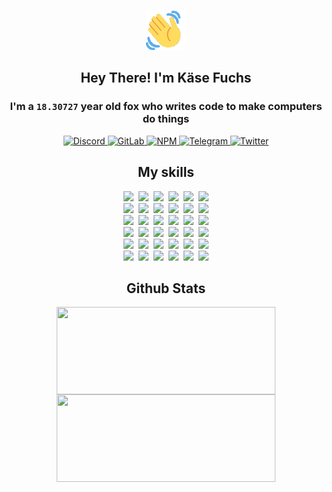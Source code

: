 <div><p align=center><img src=./resources/images/wave.gif width=64px height=64px></p><h2 align=center>Hey There! I'm Käse Fuchs</h2><h3 align=center>I'm a <code>18.30727</code> year old fox who writes code to make computers do things</h3><p align=center><a href=https://discord.com/users/507526681125322772><img alt=Discord src="https://img.shields.io/badge/Discord-5865F2?logo=discord&logoColor=white&style=flat-square#3358c2d5242c1b630118d264fdc30e8a"> </a><a href=https://gitlab.com/kasefuchs><img alt=GitLab src="https://img.shields.io/badge/GitLab-330F63?logo=gitlab&logoColor=white&style=flat-square#3358c2d5242c1b630118d264fdc30e8a"> </a><a href=https://npmjs.com/~kasefuchs><img alt=NPM src="https://img.shields.io/badge/NPM-CB3837?logo=npm&logoColor=white&style=flat-square#3358c2d5242c1b630118d264fdc30e8a"> </a><a href=https://t.me/kasefuchs><img alt=Telegram src="https://img.shields.io/badge/Telegram-2CA5E0?logo=telegram&logoColor=white&style=flat-square#3358c2d5242c1b630118d264fdc30e8a"> </a><a href=https://twitter.com/kasefuchs><img alt=Twitter src="https://img.shields.io/badge/Twitter-1DA1F2?logo=twitter&logoColor=white&style=flat-square#3358c2d5242c1b630118d264fdc30e8a"></a></p><h2 align=center>My skills</h2><p align=center><a href=https://aws.amazon.com/ ><picture><source srcset="https://skillicons.dev/icons?i=aws&theme=dark#3358c2d5242c1b630118d264fdc30e8a" media="(prefers-color-scheme: dark)"><source srcset="https://skillicons.dev/icons?i=aws&theme=light#3358c2d5242c1b630118d264fdc30e8a" media="(prefers-color-scheme: light), (prefers-color-scheme: no-preference)"><img src="https://skillicons.dev/icons?i=aws&theme=light#3358c2d5242c1b630118d264fdc30e8a"></picture></a>&nbsp;&nbsp;<a href=https://en.wikipedia.org/wiki/Bash_(Unix_shell)><picture><source srcset="https://skillicons.dev/icons?i=bash&theme=dark#3358c2d5242c1b630118d264fdc30e8a" media="(prefers-color-scheme: dark)"><source srcset="https://skillicons.dev/icons?i=bash&theme=light#3358c2d5242c1b630118d264fdc30e8a" media="(prefers-color-scheme: light), (prefers-color-scheme: no-preference)"><img src="https://skillicons.dev/icons?i=bash&theme=light#3358c2d5242c1b630118d264fdc30e8a"></picture></a>&nbsp;&nbsp;<a href=https://discord.com/developers/docs><picture><source srcset="https://skillicons.dev/icons?i=bots&theme=dark#3358c2d5242c1b630118d264fdc30e8a" media="(prefers-color-scheme: dark)"><source srcset="https://skillicons.dev/icons?i=bots&theme=light#3358c2d5242c1b630118d264fdc30e8a" media="(prefers-color-scheme: light), (prefers-color-scheme: no-preference)"><img src="https://skillicons.dev/icons?i=bots&theme=light#3358c2d5242c1b630118d264fdc30e8a"></picture></a>&nbsp;&nbsp;<a href=https://www.cloudflare.com/ ><picture><source srcset="https://skillicons.dev/icons?i=cloudflare&theme=dark#3358c2d5242c1b630118d264fdc30e8a" media="(prefers-color-scheme: dark)"><source srcset="https://skillicons.dev/icons?i=cloudflare&theme=light#3358c2d5242c1b630118d264fdc30e8a" media="(prefers-color-scheme: light), (prefers-color-scheme: no-preference)"><img src="https://skillicons.dev/icons?i=cloudflare&theme=light#3358c2d5242c1b630118d264fdc30e8a"></picture></a>&nbsp;&nbsp;<a href=https://en.wikipedia.org/wiki/CSS><picture><source srcset="https://skillicons.dev/icons?i=css&theme=dark#3358c2d5242c1b630118d264fdc30e8a" media="(prefers-color-scheme: dark)"><source srcset="https://skillicons.dev/icons?i=css&theme=light#3358c2d5242c1b630118d264fdc30e8a" media="(prefers-color-scheme: light), (prefers-color-scheme: no-preference)"><img src="https://skillicons.dev/icons?i=css&theme=light#3358c2d5242c1b630118d264fdc30e8a"></picture></a>&nbsp;&nbsp;<a href=https://www.docker.com/ ><picture><source srcset="https://skillicons.dev/icons?i=docker&theme=dark#3358c2d5242c1b630118d264fdc30e8a" media="(prefers-color-scheme: dark)"><source srcset="https://skillicons.dev/icons?i=docker&theme=light#3358c2d5242c1b630118d264fdc30e8a" media="(prefers-color-scheme: light), (prefers-color-scheme: no-preference)"><img src="https://skillicons.dev/icons?i=docker&theme=light#3358c2d5242c1b630118d264fdc30e8a"></picture></a><br><a href=https://www.electronjs.org/ ><picture><source srcset="https://skillicons.dev/icons?i=electron&theme=dark#3358c2d5242c1b630118d264fdc30e8a" media="(prefers-color-scheme: dark)"><source srcset="https://skillicons.dev/icons?i=electron&theme=light#3358c2d5242c1b630118d264fdc30e8a" media="(prefers-color-scheme: light), (prefers-color-scheme: no-preference)"><img src="https://skillicons.dev/icons?i=electron&theme=light#3358c2d5242c1b630118d264fdc30e8a"></picture></a>&nbsp;&nbsp;<a href=https://expressjs.com/ ><picture><source srcset="https://skillicons.dev/icons?i=express&theme=dark#3358c2d5242c1b630118d264fdc30e8a" media="(prefers-color-scheme: dark)"><source srcset="https://skillicons.dev/icons?i=express&theme=light#3358c2d5242c1b630118d264fdc30e8a" media="(prefers-color-scheme: light), (prefers-color-scheme: no-preference)"><img src="https://skillicons.dev/icons?i=express&theme=light#3358c2d5242c1b630118d264fdc30e8a"></picture></a>&nbsp;&nbsp;<a href=https://www.figma.com/ ><picture><source srcset="https://skillicons.dev/icons?i=figma&theme=dark#3358c2d5242c1b630118d264fdc30e8a" media="(prefers-color-scheme: dark)"><source srcset="https://skillicons.dev/icons?i=figma&theme=light#3358c2d5242c1b630118d264fdc30e8a" media="(prefers-color-scheme: light), (prefers-color-scheme: no-preference)"><img src="https://skillicons.dev/icons?i=figma&theme=light#3358c2d5242c1b630118d264fdc30e8a"></picture></a>&nbsp;&nbsp;<a href=https://firebase.google.com/ ><picture><source srcset="https://skillicons.dev/icons?i=firebase&theme=dark#3358c2d5242c1b630118d264fdc30e8a" media="(prefers-color-scheme: dark)"><source srcset="https://skillicons.dev/icons?i=firebase&theme=light#3358c2d5242c1b630118d264fdc30e8a" media="(prefers-color-scheme: light), (prefers-color-scheme: no-preference)"><img src="https://skillicons.dev/icons?i=firebase&theme=light#3358c2d5242c1b630118d264fdc30e8a"></picture></a>&nbsp;&nbsp;<a href=https://flask.palletsprojects.com/ ><picture><source srcset="https://skillicons.dev/icons?i=flask&theme=dark#3358c2d5242c1b630118d264fdc30e8a" media="(prefers-color-scheme: dark)"><source srcset="https://skillicons.dev/icons?i=flask&theme=light#3358c2d5242c1b630118d264fdc30e8a" media="(prefers-color-scheme: light), (prefers-color-scheme: no-preference)"><img src="https://skillicons.dev/icons?i=flask&theme=light#3358c2d5242c1b630118d264fdc30e8a"></picture></a>&nbsp;&nbsp;<a href=https://cloud.google.com/ ><picture><source srcset="https://skillicons.dev/icons?i=gcp&theme=dark#3358c2d5242c1b630118d264fdc30e8a" media="(prefers-color-scheme: dark)"><source srcset="https://skillicons.dev/icons?i=gcp&theme=light#3358c2d5242c1b630118d264fdc30e8a" media="(prefers-color-scheme: light), (prefers-color-scheme: no-preference)"><img src="https://skillicons.dev/icons?i=gcp&theme=light#3358c2d5242c1b630118d264fdc30e8a"></picture></a><br><a href=https://git-scm.com/ ><picture><source srcset="https://skillicons.dev/icons?i=git&theme=dark#3358c2d5242c1b630118d264fdc30e8a" media="(prefers-color-scheme: dark)"><source srcset="https://skillicons.dev/icons?i=git&theme=light#3358c2d5242c1b630118d264fdc30e8a" media="(prefers-color-scheme: light), (prefers-color-scheme: no-preference)"><img src="https://skillicons.dev/icons?i=git&theme=light#3358c2d5242c1b630118d264fdc30e8a"></picture></a>&nbsp;&nbsp;<a href=https://github.com/ ><picture><source srcset="https://skillicons.dev/icons?i=github&theme=dark#3358c2d5242c1b630118d264fdc30e8a" media="(prefers-color-scheme: dark)"><source srcset="https://skillicons.dev/icons?i=github&theme=light#3358c2d5242c1b630118d264fdc30e8a" media="(prefers-color-scheme: light), (prefers-color-scheme: no-preference)"><img src="https://skillicons.dev/icons?i=github&theme=light#3358c2d5242c1b630118d264fdc30e8a"></picture></a>&nbsp;&nbsp;<a href=https://gitlab.com/ ><picture><source srcset="https://skillicons.dev/icons?i=gitlab&theme=dark#3358c2d5242c1b630118d264fdc30e8a" media="(prefers-color-scheme: dark)"><source srcset="https://skillicons.dev/icons?i=gitlab&theme=light#3358c2d5242c1b630118d264fdc30e8a" media="(prefers-color-scheme: light), (prefers-color-scheme: no-preference)"><img src="https://skillicons.dev/icons?i=gitlab&theme=light#3358c2d5242c1b630118d264fdc30e8a"></picture></a>&nbsp;&nbsp;<a href=https://www.heroku.com/ ><picture><source srcset="https://skillicons.dev/icons?i=heroku&theme=dark#3358c2d5242c1b630118d264fdc30e8a" media="(prefers-color-scheme: dark)"><source srcset="https://skillicons.dev/icons?i=heroku&theme=light#3358c2d5242c1b630118d264fdc30e8a" media="(prefers-color-scheme: light), (prefers-color-scheme: no-preference)"><img src="https://skillicons.dev/icons?i=heroku&theme=light#3358c2d5242c1b630118d264fdc30e8a"></picture></a>&nbsp;&nbsp;<a href=https://en.wikipedia.org/wiki/HTML><picture><source srcset="https://skillicons.dev/icons?i=html&theme=dark#3358c2d5242c1b630118d264fdc30e8a" media="(prefers-color-scheme: dark)"><source srcset="https://skillicons.dev/icons?i=html&theme=light#3358c2d5242c1b630118d264fdc30e8a" media="(prefers-color-scheme: light), (prefers-color-scheme: no-preference)"><img src="https://skillicons.dev/icons?i=html&theme=light#3358c2d5242c1b630118d264fdc30e8a"></picture></a>&nbsp;&nbsp;<a href=https://en.wikipedia.org/wiki/JavaScript><picture><source srcset="https://skillicons.dev/icons?i=js&theme=dark#3358c2d5242c1b630118d264fdc30e8a" media="(prefers-color-scheme: dark)"><source srcset="https://skillicons.dev/icons?i=js&theme=light#3358c2d5242c1b630118d264fdc30e8a" media="(prefers-color-scheme: light), (prefers-color-scheme: no-preference)"><img src="https://skillicons.dev/icons?i=js&theme=light#3358c2d5242c1b630118d264fdc30e8a"></picture></a><br><a href=https://en.wikipedia.org/wiki/Linux><picture><source srcset="https://skillicons.dev/icons?i=linux&theme=dark#3358c2d5242c1b630118d264fdc30e8a" media="(prefers-color-scheme: dark)"><source srcset="https://skillicons.dev/icons?i=linux&theme=light#3358c2d5242c1b630118d264fdc30e8a" media="(prefers-color-scheme: light), (prefers-color-scheme: no-preference)"><img src="https://skillicons.dev/icons?i=linux&theme=light#3358c2d5242c1b630118d264fdc30e8a"></picture></a>&nbsp;&nbsp;<a href=https://mui.com/ ><picture><source srcset="https://skillicons.dev/icons?i=materialui&theme=dark#3358c2d5242c1b630118d264fdc30e8a" media="(prefers-color-scheme: dark)"><source srcset="https://skillicons.dev/icons?i=materialui&theme=light#3358c2d5242c1b630118d264fdc30e8a" media="(prefers-color-scheme: light), (prefers-color-scheme: no-preference)"><img src="https://skillicons.dev/icons?i=materialui&theme=light#3358c2d5242c1b630118d264fdc30e8a"></picture></a>&nbsp;&nbsp;<a href=https://en.wikipedia.org/wiki/Markdown><picture><source srcset="https://skillicons.dev/icons?i=md&theme=dark#3358c2d5242c1b630118d264fdc30e8a" media="(prefers-color-scheme: dark)"><source srcset="https://skillicons.dev/icons?i=md&theme=light#3358c2d5242c1b630118d264fdc30e8a" media="(prefers-color-scheme: light), (prefers-color-scheme: no-preference)"><img src="https://skillicons.dev/icons?i=md&theme=light#3358c2d5242c1b630118d264fdc30e8a"></picture></a>&nbsp;&nbsp;<a href=https://www.mongodb.com/ ><picture><source srcset="https://skillicons.dev/icons?i=mongodb&theme=dark#3358c2d5242c1b630118d264fdc30e8a" media="(prefers-color-scheme: dark)"><source srcset="https://skillicons.dev/icons?i=mongodb&theme=light#3358c2d5242c1b630118d264fdc30e8a" media="(prefers-color-scheme: light), (prefers-color-scheme: no-preference)"><img src="https://skillicons.dev/icons?i=mongodb&theme=light#3358c2d5242c1b630118d264fdc30e8a"></picture></a>&nbsp;&nbsp;<a href=https://www.mysql.com/ ><picture><source srcset="https://skillicons.dev/icons?i=mysql&theme=dark#3358c2d5242c1b630118d264fdc30e8a" media="(prefers-color-scheme: dark)"><source srcset="https://skillicons.dev/icons?i=mysql&theme=light#3358c2d5242c1b630118d264fdc30e8a" media="(prefers-color-scheme: light), (prefers-color-scheme: no-preference)"><img src="https://skillicons.dev/icons?i=mysql&theme=light#3358c2d5242c1b630118d264fdc30e8a"></picture></a>&nbsp;&nbsp;<a href=https://nextjs.org/ ><picture><source srcset="https://skillicons.dev/icons?i=nextjs&theme=dark#3358c2d5242c1b630118d264fdc30e8a" media="(prefers-color-scheme: dark)"><source srcset="https://skillicons.dev/icons?i=nextjs&theme=light#3358c2d5242c1b630118d264fdc30e8a" media="(prefers-color-scheme: light), (prefers-color-scheme: no-preference)"><img src="https://skillicons.dev/icons?i=nextjs&theme=light#3358c2d5242c1b630118d264fdc30e8a"></picture></a><br><a href=https://nodejs.org/en/ ><picture><source srcset="https://skillicons.dev/icons?i=nodejs&theme=dark#3358c2d5242c1b630118d264fdc30e8a" media="(prefers-color-scheme: dark)"><source srcset="https://skillicons.dev/icons?i=nodejs&theme=light#3358c2d5242c1b630118d264fdc30e8a" media="(prefers-color-scheme: light), (prefers-color-scheme: no-preference)"><img src="https://skillicons.dev/icons?i=nodejs&theme=light#3358c2d5242c1b630118d264fdc30e8a"></picture></a>&nbsp;&nbsp;<a href=https://www.postgresql.org/ ><picture><source srcset="https://skillicons.dev/icons?i=postgres&theme=dark#3358c2d5242c1b630118d264fdc30e8a" media="(prefers-color-scheme: dark)"><source srcset="https://skillicons.dev/icons?i=postgres&theme=light#3358c2d5242c1b630118d264fdc30e8a" media="(prefers-color-scheme: light), (prefers-color-scheme: no-preference)"><img src="https://skillicons.dev/icons?i=postgres&theme=light#3358c2d5242c1b630118d264fdc30e8a"></picture></a>&nbsp;&nbsp;<a href=https://learn.microsoft.com/en-us/powershell/ ><picture><source srcset="https://skillicons.dev/icons?i=powershell&theme=dark#3358c2d5242c1b630118d264fdc30e8a" media="(prefers-color-scheme: dark)"><source srcset="https://skillicons.dev/icons?i=powershell&theme=light#3358c2d5242c1b630118d264fdc30e8a" media="(prefers-color-scheme: light), (prefers-color-scheme: no-preference)"><img src="https://skillicons.dev/icons?i=powershell&theme=light#3358c2d5242c1b630118d264fdc30e8a"></picture></a>&nbsp;&nbsp;<a href=https://www.python.org/ ><picture><source srcset="https://skillicons.dev/icons?i=py&theme=dark#3358c2d5242c1b630118d264fdc30e8a" media="(prefers-color-scheme: dark)"><source srcset="https://skillicons.dev/icons?i=py&theme=light#3358c2d5242c1b630118d264fdc30e8a" media="(prefers-color-scheme: light), (prefers-color-scheme: no-preference)"><img src="https://skillicons.dev/icons?i=py&theme=light#3358c2d5242c1b630118d264fdc30e8a"></picture></a>&nbsp;&nbsp;<a href=https://www.raspberrypi.org/ ><picture><source srcset="https://skillicons.dev/icons?i=raspberrypi&theme=dark#3358c2d5242c1b630118d264fdc30e8a" media="(prefers-color-scheme: dark)"><source srcset="https://skillicons.dev/icons?i=raspberrypi&theme=light#3358c2d5242c1b630118d264fdc30e8a" media="(prefers-color-scheme: light), (prefers-color-scheme: no-preference)"><img src="https://skillicons.dev/icons?i=raspberrypi&theme=light#3358c2d5242c1b630118d264fdc30e8a"></picture></a>&nbsp;&nbsp;<a href=https://reactjs.org/ ><picture><source srcset="https://skillicons.dev/icons?i=react&theme=dark#3358c2d5242c1b630118d264fdc30e8a" media="(prefers-color-scheme: dark)"><source srcset="https://skillicons.dev/icons?i=react&theme=light#3358c2d5242c1b630118d264fdc30e8a" media="(prefers-color-scheme: light), (prefers-color-scheme: no-preference)"><img src="https://skillicons.dev/icons?i=react&theme=light#3358c2d5242c1b630118d264fdc30e8a"></picture></a><br><a href=https://redux.js.org/ ><picture><source srcset="https://skillicons.dev/icons?i=redux&theme=dark#3358c2d5242c1b630118d264fdc30e8a" media="(prefers-color-scheme: dark)"><source srcset="https://skillicons.dev/icons?i=redux&theme=light#3358c2d5242c1b630118d264fdc30e8a" media="(prefers-color-scheme: light), (prefers-color-scheme: no-preference)"><img src="https://skillicons.dev/icons?i=redux&theme=light#3358c2d5242c1b630118d264fdc30e8a"></picture></a>&nbsp;&nbsp;<a href=https://en.wikipedia.org/wiki/Regular_expression><picture><source srcset="https://skillicons.dev/icons?i=regex&theme=dark#3358c2d5242c1b630118d264fdc30e8a" media="(prefers-color-scheme: dark)"><source srcset="https://skillicons.dev/icons?i=regex&theme=light#3358c2d5242c1b630118d264fdc30e8a" media="(prefers-color-scheme: light), (prefers-color-scheme: no-preference)"><img src="https://skillicons.dev/icons?i=regex&theme=light#3358c2d5242c1b630118d264fdc30e8a"></picture></a>&nbsp;&nbsp;<a href=https://en.wikipedia.org/wiki/Sass_(stylesheet_language)><picture><source srcset="https://skillicons.dev/icons?i=sass&theme=dark#3358c2d5242c1b630118d264fdc30e8a" media="(prefers-color-scheme: dark)"><source srcset="https://skillicons.dev/icons?i=sass&theme=light#3358c2d5242c1b630118d264fdc30e8a" media="(prefers-color-scheme: light), (prefers-color-scheme: no-preference)"><img src="https://skillicons.dev/icons?i=sass&theme=light#3358c2d5242c1b630118d264fdc30e8a"></picture></a>&nbsp;&nbsp;<a href=https://www.typescriptlang.org/ ><picture><source srcset="https://skillicons.dev/icons?i=ts&theme=dark#3358c2d5242c1b630118d264fdc30e8a" media="(prefers-color-scheme: dark)"><source srcset="https://skillicons.dev/icons?i=ts&theme=light#3358c2d5242c1b630118d264fdc30e8a" media="(prefers-color-scheme: light), (prefers-color-scheme: no-preference)"><img src="https://skillicons.dev/icons?i=ts&theme=light#3358c2d5242c1b630118d264fdc30e8a"></picture></a>&nbsp;&nbsp;<a href=https://unity.com/ ><picture><source srcset="https://skillicons.dev/icons?i=unity&theme=dark#3358c2d5242c1b630118d264fdc30e8a" media="(prefers-color-scheme: dark)"><source srcset="https://skillicons.dev/icons?i=unity&theme=light#3358c2d5242c1b630118d264fdc30e8a" media="(prefers-color-scheme: light), (prefers-color-scheme: no-preference)"><img src="https://skillicons.dev/icons?i=unity&theme=light#3358c2d5242c1b630118d264fdc30e8a"></picture></a>&nbsp;&nbsp;<a href=https://workers.cloudflare.com/ ><picture><source srcset="https://skillicons.dev/icons?i=workers&theme=dark#3358c2d5242c1b630118d264fdc30e8a" media="(prefers-color-scheme: dark)"><source srcset="https://skillicons.dev/icons?i=workers&theme=light#3358c2d5242c1b630118d264fdc30e8a" media="(prefers-color-scheme: light), (prefers-color-scheme: no-preference)"><img src="https://skillicons.dev/icons?i=workers&theme=light#3358c2d5242c1b630118d264fdc30e8a"></picture></a><br></p><h2 align=center>Github Stats</h2><p align=center><picture><source srcset="https://github-readme-stats-kasefuchs.vercel.app/api/?count_private=true&hide_border=true&hide_rank=true&line_height=20&hide_title=true&username=Kasefuchs&theme=dark#3358c2d5242c1b630118d264fdc30e8a" media="(prefers-color-scheme: dark)"><source srcset="https://github-readme-stats-kasefuchs.vercel.app/api/?count_private=true&hide_border=true&hide_rank=true&line_height=20&hide_title=true&username=Kasefuchs&theme=light#3358c2d5242c1b630118d264fdc30e8a" media="(prefers-color-scheme: light), (prefers-color-scheme: no-preference)"><img align=middle width=350 height=140 src="https://github-readme-stats-kasefuchs.vercel.app/api/?count_private=true&hide_border=true&hide_rank=true&line_height=20&hide_title=true&username=Kasefuchs&theme=light#3358c2d5242c1b630118d264fdc30e8a"></picture><picture><source srcset="https://github-readme-stats-kasefuchs.vercel.app/api/top-langs/?count_private=true&hide_border=true&layout=compact&username=Kasefuchs&theme=dark#3358c2d5242c1b630118d264fdc30e8a" media="(prefers-color-scheme: dark)"><source srcset="https://github-readme-stats-kasefuchs.vercel.app/api/top-langs/?count_private=true&hide_border=true&layout=compact&username=Kasefuchs&theme=light#3358c2d5242c1b630118d264fdc30e8a" media="(prefers-color-scheme: light), (prefers-color-scheme: no-preference)"><img align=middle width=350 height=140 src="https://github-readme-stats-kasefuchs.vercel.app/api/top-langs/?count_private=true&hide_border=true&layout=compact&username=Kasefuchs&theme=light#3358c2d5242c1b630118d264fdc30e8a"></picture></p><img src="https://hit.yhype.me/github/profile?user_id=64592097#3358c2d5242c1b630118d264fdc30e8a" alt=""></div>